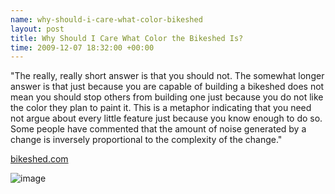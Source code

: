 ```yaml
--- 
name: why-should-i-care-what-color-bikeshed 
layout: post 
title: Why Should I Care What Color the Bikeshed Is? 
time: 2009-12-07 18:32:00 +00:00 
---
```


"The really, really short answer is that you should not. The somewhat
longer answer is that just because you are capable of building a
bikeshed does not mean you should stop others from building one just
because you do not like the color they plan to paint it. This is a
metaphor indicating that you need not argue about every little feature
just because you know enough to do so. Some people have commented that
the amount of noise generated by a change is inversely proportional to
the complexity of the change."

[bikeshed.com](http://bikeshed.com/)

![image](https://blogger.googleusercontent.com/tracker/7231752728434532377-659662325020435503?l=neil.grogan.ie)
